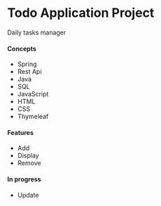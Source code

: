 # Todo Application Project
Daily tasks manager
#### Concepts
- Spring
- Rest Api
- Java
- SQL
- JavaScript
- HTML
- CSS
- Thymeleaf
#### Features
- Add
- Display
- Remove
#### In progress
- Update
